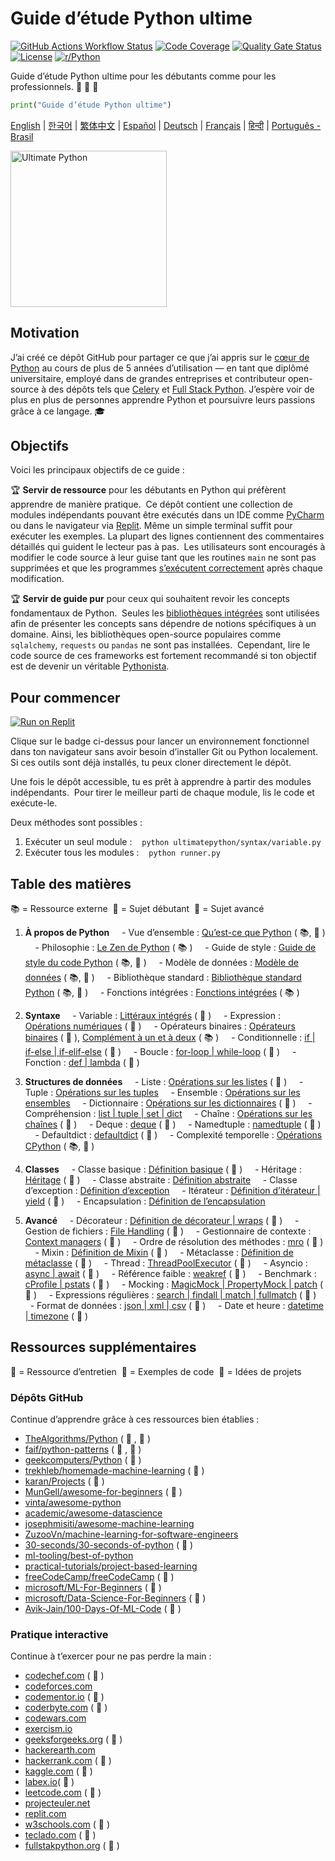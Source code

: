 # Guide d’étude Python ultime

[![GitHub Actions Workflow Status](https://img.shields.io/github/actions/workflow/status/huangsam/ultimate-python/ci.yml)](https://github.com/huangsam/ultimate-python/actions)
[![Code Coverage](https://img.shields.io/codecov/c/github/huangsam/ultimate-python)](https://codecov.io/gh/huangsam/ultimate-python)
[![Quality Gate Status](https://img.shields.io/sonar/quality_gate/huangsam_ultimate-python?server=https%3A%2F%2Fsonarcloud.io)](https://sonarcloud.io/dashboard?id=huangsam_ultimate-python)
[![License](https://img.shields.io/github/license/huangsam/ultimate-python)](https://github.com/huangsam/ultimate-python/blob/main/LICENSE)
[![r/Python](https://img.shields.io/badge/reddit-original_post-red)](https://www.reddit.com/r/Python/comments/inllmf/ultimate_python_study_guide/)

Guide d’étude Python ultime pour les débutants comme pour les professionnels. 🐍 🐍 🐍

```python
print("Guide d’étude Python ultime")
```

[English](README.md) |
[한국어](README.ko.md) |
[繁体中文](README.zh_tw.md) |
[Español](README.es.md) |
[Deutsch](README.de.md) |
[Français](README.fr.md) |
[हिन्दी](README.hi.md) |
[Português - Brasil](README.pt_br.md)

<img src="images/ultimatepython.webp" alt="Ultimate Python" width="250px" />

## Motivation

J’ai créé ce dépôt GitHub pour partager ce que j’ai appris sur le [cœur de Python](https://www.python.org/)
au cours de plus de 5 années d’utilisation — en tant que diplômé universitaire, employé
dans de grandes entreprises et contributeur open-source à des dépôts tels que
[Celery](https://github.com/celery/celery) et
[Full Stack Python](https://github.com/mattmakai/fullstackpython.com).
J’espère voir de plus en plus de personnes apprendre Python et poursuivre leurs passions
grâce à ce langage. 🎓

## Objectifs

Voici les principaux objectifs de ce guide :

🏆 **Servir de ressource** pour les débutants en Python qui préfèrent apprendre de manière pratique. 
Ce dépôt contient une collection de modules indépendants pouvant être exécutés dans un IDE
comme [PyCharm](https://www.jetbrains.com/pycharm/) ou dans le navigateur via
[Replit](https://replit.com/languages/python3). Même un simple terminal suffit
pour exécuter les exemples. La plupart des lignes contiennent des commentaires détaillés
qui guident le lecteur pas à pas. 
Les utilisateurs sont encouragés à modifier le code source à leur guise tant que les
routines `main` ne sont pas supprimées et que les programmes
[s’exécutent correctement](runner.py) après chaque modification.

🏆 **Servir de guide pur** pour ceux qui souhaitent revoir les concepts fondamentaux de Python. 
Seules les [bibliothèques intégrées](https://docs.python.org/3/library/) sont utilisées afin de
présenter les concepts sans dépendre de notions spécifiques à un domaine. Ainsi, les
bibliothèques open-source populaires comme `sqlalchemy`, `requests` ou `pandas`
ne sont pas installées. 
Cependant, lire le code source de ces frameworks est fortement recommandé
si ton objectif est de devenir un véritable
[Pythonista](https://www.urbandictionary.com/define.php?term=pythonista).

## Pour commencer

[![Run on Replit](https://replit.com/badge/github/huangsam/ultimate-python)](https://replit.com/github/huangsam/ultimate-python)

Clique sur le badge ci-dessus pour lancer un environnement fonctionnel dans ton navigateur
sans avoir besoin d’installer Git ou Python localement. 
Si ces outils sont déjà installés, tu peux cloner directement le dépôt.

Une fois le dépôt accessible, tu es prêt à apprendre à partir des modules indépendants. 
Pour tirer le meilleur parti de chaque module, lis le code et exécute-le.

Deux méthodes sont possibles :

1. Exécuter un seul module : 
  `python ultimatepython/syntax/variable.py`
2. Exécuter tous les modules : 
  `python runner.py`

## Table des matières

📚 = Ressource externe 
🍰 = Sujet débutant 
🤯 = Sujet avancé 

1. **À propos de Python**
    - Vue d’ensemble : [Qu’est-ce que Python](https://github.com/trekhleb/learn-python/blob/master/src/getting_started/what_is_python.md) ( 📚, 🍰 )
    - Philosophie : [Le Zen de Python](https://www.python.org/dev/peps/pep-0020/) ( 📚 )
    - Guide de style : [Guide de style du code Python](https://www.python.org/dev/peps/pep-0008/) ( 📚, 🤯 )
    - Modèle de données : [Modèle de données](https://docs.python.org/3/reference/datamodel.html) ( 📚, 🤯 )
    - Bibliothèque standard : [Bibliothèque standard Python](https://docs.python.org/3/library/) ( 📚, 🤯 )
    - Fonctions intégrées : [Fonctions intégrées](https://docs.python.org/3/library/functions.html) ( 📚 )

2. **Syntaxe**
    - Variable : [Littéraux intégrés](ultimatepython/syntax/variable.py) ( 🍰 )
    - Expression : [Opérations numériques](ultimatepython/syntax/expression.py) ( 🍰 )
    - Opérateurs binaires : [Opérateurs binaires](ultimatepython/syntax/bitwise.py) ( 🍰 ), [Complément à un et à deux](https://www.geeksforgeeks.org/difference-between-1s-complement-representation-and-2s-complement-representation-technique/) ( 📚 )
    - Conditionnelle : [if | if-else | if-elif-else](ultimatepython/syntax/conditional.py) ( 🍰 )
    - Boucle : [for-loop | while-loop](ultimatepython/syntax/loop.py) ( 🍰 )
    - Fonction : [def | lambda](ultimatepython/syntax/function.py) ( 🍰 )

3. **Structures de données**
    - Liste : [Opérations sur les listes](ultimatepython/data_structures/list.py) ( 🍰 )
    - Tuple : [Opérations sur les tuples](ultimatepython/data_structures/tuple.py)
    - Ensemble : [Opérations sur les ensembles](ultimatepython/data_structures/set.py)
    - Dictionnaire : [Opérations sur les dictionnaires](ultimatepython/data_structures/dict.py) ( 🍰 )
    - Compréhension : [list | tuple | set | dict](ultimatepython/data_structures/comprehension.py)
    - Chaîne : [Opérations sur les chaînes](ultimatepython/data_structures/string.py) ( 🍰 )
    - Deque : [deque](ultimatepython/data_structures/deque.py) ( 🤯 )
    - Namedtuple : [namedtuple](ultimatepython/data_structures/namedtuple.py) ( 🤯 )
    - Defaultdict : [defaultdict](ultimatepython/data_structures/defaultdict.py) ( 🤯 )
    - Complexité temporelle : [Opérations CPython](https://wiki.python.org/moin/TimeComplexity) ( 📚, 🤯 )

4. **Classes**
    - Classe basique : [Définition basique](ultimatepython/classes/basic_class.py) ( 🍰 )
    - Héritage : [Héritage](ultimatepython/classes/inheritance.py) ( 🍰 )
    - Classe abstraite : [Définition abstraite](ultimatepython/classes/abstract_class.py)
    - Classe d’exception : [Définition d’exception](ultimatepython/classes/exception_class.py)
    - Itérateur : [Définition d’itérateur | yield](ultimatepython/classes/iterator_class.py) ( 🤯 )
    - Encapsulation : [Définition de l’encapsulation](ultimatepython/classes/encapsulation.py)

5. **Avancé**
    - Décorateur : [Définition de décorateur | wraps](ultimatepython/advanced/decorator.py) ( 🤯 )
    - Gestion de fichiers : [File Handling](ultimatepython/advanced/file_handling.py) ( 🤯 )
    - Gestionnaire de contexte : [Context managers](ultimatepython/advanced/context_manager.py) ( 🤯 )
    - Ordre de résolution des méthodes : [mro](ultimatepython/advanced/mro.py) ( 🤯 )
    - Mixin : [Définition de Mixin](ultimatepython/advanced/mixin.py) ( 🤯 )
    - Métaclasse : [Définition de métaclasse](ultimatepython/advanced/meta_class.py) ( 🤯 )
    - Thread : [ThreadPoolExecutor](ultimatepython/advanced/thread.py) ( 🤯 )
    - Asyncio : [async | await](ultimatepython/advanced/async.py) ( 🤯 )
    - Référence faible : [weakref](ultimatepython/advanced/weak_ref.py) ( 🤯 )
    - Benchmark : [cProfile | pstats](ultimatepython/advanced/benchmark.py) ( 🤯 )
    - Mocking : [MagicMock | PropertyMock | patch](ultimatepython/advanced/mocking.py) ( 🤯 )
    - Expressions régulières : [search | findall | match | fullmatch](ultimatepython/advanced/regex.py) ( 🤯 )
    - Format de données : [json | xml | csv](ultimatepython/advanced/data_format.py) ( 🤯 )
    - Date et heure : [datetime | timezone](ultimatepython/advanced/date_time.py) ( 🤯 )

## Ressources supplémentaires

👔 = Ressource d’entretien 
🧪 = Exemples de code 
🧠 = Idées de projets 

### Dépôts GitHub

Continue d’apprendre grâce à ces ressources bien établies :

- [TheAlgorithms/Python](https://github.com/TheAlgorithms/Python) ( 👔 , 🧪 )
- [faif/python-patterns](https://github.com/faif/python-patterns) ( 👔 , 🧪 )
- [geekcomputers/Python](https://github.com/geekcomputers/Python) ( 🧪 )
- [trekhleb/homemade-machine-learning](https://github.com/trekhleb/homemade-machine-learning) ( 🧪 )
- [karan/Projects](https://github.com/karan/Projects) ( 🧠 )
- [MunGell/awesome-for-beginners](https://github.com/MunGell/awesome-for-beginners) ( 🧠 )
- [vinta/awesome-python](https://github.com/vinta/awesome-python)
- [academic/awesome-datascience](https://github.com/academic/awesome-datascience)
- [josephmisiti/awesome-machine-learning](https://github.com/josephmisiti/awesome-machine-learning)
- [ZuzooVn/machine-learning-for-software-engineers](https://github.com/ZuzooVn/machine-learning-for-software-engineers)
- [30-seconds/30-seconds-of-python](https://github.com/30-seconds/30-seconds-of-python) ( 🧪 )
- [ml-tooling/best-of-python](https://github.com/ml-tooling/best-of-python)
- [practical-tutorials/project-based-learning](https://github.com/practical-tutorials/project-based-learning#python)
- [freeCodeCamp/freeCodeCamp](https://github.com/freeCodeCamp/freeCodeCamp) ( 👔 )
- [microsoft/ML-For-Beginners](https://github.com/microsoft/ML-For-Beginners) ( 🧪 )
- [microsoft/Data-Science-For-Beginners](https://github.com/microsoft/Data-Science-For-Beginners) ( 🧪 )
- [Avik-Jain/100-Days-Of-ML-Code](https://github.com/Avik-Jain/100-Days-Of-ML-Code) ( 🧪 )

### Pratique interactive

Continue à t’exercer pour ne pas perdre la main :

- [codechef.com](https://www.codechef.com/) ( 👔 )
- [codeforces.com](https://codeforces.com/)
- [codementor.io](https://www.codementor.io) ( 🧠 )
- [coderbyte.com](https://www.coderbyte.com/) ( 👔 )
- [codewars.com](https://www.codewars.com/)
- [exercism.io](https://exercism.io/)
- [geeksforgeeks.org](https://www.geeksforgeeks.org/) ( 👔 )
- [hackerearth.com](https://www.hackerearth.com/)
- [hackerrank.com](https://www.hackerrank.com/) ( 👔 )
- [kaggle.com](https://www.kaggle.com/) ( 🧠 )
- [labex.io](https://labex.io/exercises/python)( 🧪 )
- [leetcode.com](https://leetcode.com/) ( 👔 )
- [projecteuler.net](https://projecteuler.net/)
- [replit.com](https://replit.com/)
- [w3schools.com](https://www.w3schools.com/python/) ( 🧪 )
- [teclado.com](https://teclado.com/30-days-of-python/#prerequisites) ( 👔 )
- [fullstakpython.org](https://fullstackpython.org/) ( 🧪 )
